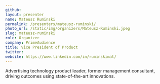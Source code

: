 ```yaml
---
github:
layout: presenter
name: Mateusz Ruminski
permalink: /presenters/mateusz-ruminski/
photo_url: /static/img/organizers/Mateusz-Ruminski.jpeg
slug: mateusz-ruminski
role: Organizer
company: PrimeAudience
title: Vice President of Product
twitter:
website: https://www.linkedin.com/in/ruminskimat/
---
```


Advertising technology product leader, former management consultant, driving outcomes using state-of-the-art innovations.
